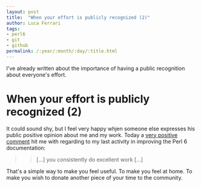 ```yaml
---
layout: post
title:  "When your effort is publicly recognized (2)"
author: Luca Ferrari
tags:
- perl6
- git
- github
permalink: /:year/:month/:day/:title.html
---
```


I've already written about the importance of having a public recognition about everyone's effort.


# When your effort is publicly recognized (2)

It could sound shy, but I feel very happy whjen someone else expresses his public positive opinion about me and my work. Today a [very positive comment](https://github.com/perl6/doc/issues/1939#issuecomment-385980656) hit me with regarding to my last activity in improving the Perl 6 documentation:

>> [...] you consistently do excellent work [...]

That's a simple way to make you feel useful.
To make you feel at home.
To make you wish to donate another piece of your time to the community.




